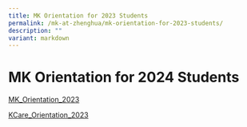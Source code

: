 ```yaml
---
title: MK Orientation for 2023 Students
permalink: /mk-at-zhenghua/mk-orientation-for-2023-students/
description: ""
variant: markdown
---
```

# MK Orientation for 2024 Students

[MK_Orientation_2023](/files/MK_Slides_for_K1_Orientation_2023.pdf)

[KCare_Orientation_2023](/files/KCare_Slides_for_K1_Orientation_2023.pdf)